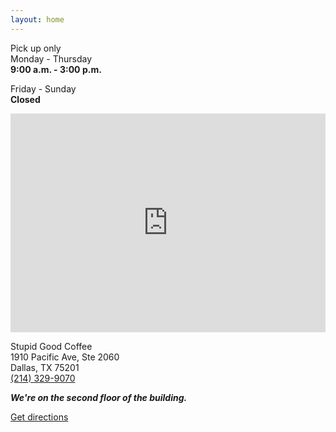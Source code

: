```yaml
---
layout: home
---
```


Pick up only  
Monday - Thursday  
**9:00 a.m. - 3:00 p.m.**

Friday - Sunday  
**Closed**

<iframe class="mt-24 mb-8" src="https://www.editmysite.com/ajax/apps/generateMap.php?elementid=e68da3b0-d098-11ea-8c47-ed1276e28297&amp;map=google&amp;ineditor=0&amp;width=auto&amp;point=1&amp;control=3&amp;scalecontrol=1&amp;height=350px&amp;zoom=10&amp;zoomScale=87&amp;lat=32.7827&amp;long=-96.7957&amp;pincolor=D85040&amp;pinbordercolor=C74D40&amp;pincirclecolor=8A1E16&amp;styles=%5B%7B%22featureType%22%3A%22poi%22%2C%22elementType%22%3A%22labels.text%22%2C%22stylers%22%3A%5B%7B%22visibility%22%3A%22off%22%7D%5D%7D%2C%7B%22featureType%22%3A%22poi.business%22%2C%22stylers%22%3A%5B%7B%22visibility%22%3A%22off%22%7D%5D%7D%2C%7B%22featureType%22%3A%22road%22%2C%22elementType%22%3A%22labels.icon%22%2C%22stylers%22%3A%5B%7B%22visibility%22%3A%22off%22%7D%5D%7D%2C%7B%22featureType%22%3A%22transit%22%2C%22stylers%22%3A%5B%7B%22visibility%22%3A%22off%22%7D%5D%7D%5D&amp;touch=1&amp;forcemapdrag=1" title="" allowtransparency="true" frameborder="0" scrolling="no" style="width: 100%; height: 350px; -webkit-user-select: auto;"></iframe>

Stupid Good Coffee  
1910 Pacific Ave, Ste 2060  
Dallas, TX 75201  
[(214) 329-9070](tel:2143299070)

_**We're on the second floor of the building.**_

<a class="inline-block mt-8 mb-24 bg-jaffa py-4 px-6 text-white no-underline text-4xl font-bold not-italic" href="https://www.google.com/maps/dir/?api=1&destination=1910+Pacific+Ave+Ste+2060+Dallas+TX+75201+US">Get directions</a>
